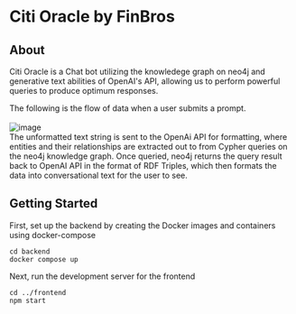# Citi Oracle by FinBros

## About
Citi Oracle is a Chat bot utilizing the knowledege graph on neo4j and generative text abilities of OpenAI's API, allowing us to perform powerful queries to produce optimum responses.

The following is the flow of data when a user submits a prompt.<br><br>
![image](https://github.com/julianooii/Citi-Hack-Finbros/assets/101630007/a75cc258-ab97-48b1-ab18-5ddfcee3b24a) <br>
The unformatted text string is sent to the OpenAi API for formatting, where entities and their relationships are extracted out to from Cypher queries on the neo4j knowledge graph. Once queried, neo4j returns the query result back to OpenAI API in the format of RDF Triples, 
which then formats the data into conversational text for the user to see.


## Getting Started
First, set up the backend by creating the Docker images and containers using docker-compose
```
cd backend
docker compose up
```

Next, run the development server for the frontend
```
cd ../frontend
npm start
```

